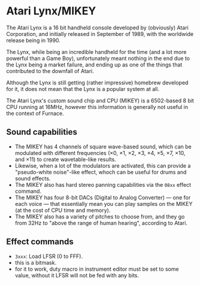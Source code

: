 # Atari Lynx/MIKEY

The Atari Lynx is a 16 bit handheld console developed by (obviously) Atari Corporation, and initially released in September of 1989, with the worldwide release being in 1990.

The Lynx, while being an incredible handheld for the time (and a lot more powerful than a Game Boy), unfortunately meant nothing in the end due to the Lynx being a market failure, and ending up as one of the things that contributed to the downfall of Atari.

Although the Lynx is still getting (rather impressive) homebrew developed for it, it does not mean that the Lynx is a popular system at all.

The Atari Lynx's custom sound chip and CPU (MIKEY) is a 6502-based 8 bit CPU running at 16MHz, however this information is generally not useful in the context of Furnace.

## Sound capabilities

 - The MIKEY has 4 channels of square wave-based sound, which can be modulated with different frequencies (×0, ×1, ×2, ×3, ×4, ×5, ×7, ×10, and ×11) to create wavetable-like results.
 - Likewise, when a lot of the modulators are activated, this can provide a "pseudo-white noise"-like effect, whoch can be useful for drums and sound effects.
 - The MIKEY also has hard stereo panning capabilities via the `08xx` effect command.
 - The MIKEY has four 8-bit DACs (Digital to Analog Converter) — one for each voice — that essentially mean you can play samples on the MIKEY (at the cost of CPU time and memory).
 - The MIKEY also has a variety of pitches to choose from, and they go from 32Hz to "above the range of human hearing", according to Atari.

## Effect commands
 - `3xxx`: Load LFSR (0 to FFF).
  - this is a bitmask.
  - for it to work, duty macro in instrument editor must be set to some value, without it LFSR will not be fed with any bits.
